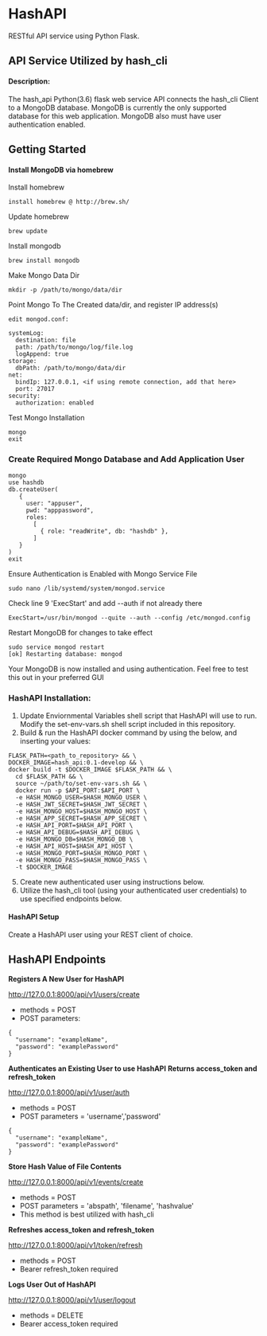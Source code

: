 # HashAPI
RESTful API service using Python Flask.

## API Service Utilized by hash_cli

#### Description:
The hash_api Python(3.6) flask web service API connects the hash_cli Client to a MongoDB database.  MongoDB is currently the only supported database for this web application.  MongoDB also must have user authentication enabled.  

## Getting Started

#### Install MongoDB via homebrew
Install homebrew
```
install homebrew @ http://brew.sh/
```
Update homebrew
```
brew update
```
Install mongodb
```
brew install mongodb
```
Make Mongo Data Dir
```
mkdir -p /path/to/mongo/data/dir
```
Point Mongo To The Created data/dir, and register IP address(s)
```
edit mongod.conf:

systemLog:
  destination: file
  path: /path/to/mongo/log/file.log
  logAppend: true
storage:
  dbPath: /path/to/mongo/data/dir
net:
  bindIp: 127.0.0.1, <if using remote connection, add that here>
  port: 27017
security:
  authorization: enabled
```
Test Mongo Installation
```
mongo
exit
```
### Create Required Mongo Database and Add Application User
```
mongo
use hashdb
db.createUser(
   {
     user: "appuser",
     pwd: "apppassword",
     roles:
       [
         { role: "readWrite", db: "hashdb" },
       ]
   }
)
exit
```
Ensure Authentication is Enabled with Mongo Service File
```
sudo nano /lib/systemd/system/mongod.service
```
Check line 9 'ExecStart' and add --auth if not already there
```
ExecStart=/usr/bin/mongod --quite --auth --config /etc/mongod.config
```
Restart MongoDB for changes to take effect
```
sudo service mongod restart
[ok] Restarting database: mongod
```
Your MongoDB is now installed and using authentication.  Feel free to
test this out in your preferred GUI

### HashAPI Installation:
1. Update Enviornmental Variables shell script that HashAPI will use to run.  
Modify the set-env-vars.sh shell script included in this repository.
2. Build & run the HashAPI docker command by using the below, and inserting your values:
```
FLASK_PATH=<path_to_repository> && \
DOCKER_IMAGE=hash_api:0.1-develop && \
docker build -t $DOCKER_IMAGE $FLASK_PATH && \
  cd $FLASK_PATH && \
  source ~/path/to/set-env-vars.sh && \
  docker run -p $API_PORT:$API_PORT \
  -e HASH_MONGO_USER=$HASH_MONGO_USER \
  -e HASH_JWT_SECRET=$HASH_JWT_SECRET \
  -e HASH_MONGO_HOST=$HASH_MONGO_HOST \
  -e HASH_APP_SECRET=$HASH_APP_SECRET \
  -e HASH_API_PORT=$HASH_API_PORT \
  -e HASH_API_DEBUG=$HASH_API_DEBUG \
  -e HASH_MONGO_DB=$HASH_MONGO_DB \
  -e HASH_API_HOST=$HASH_API_HOST \
  -e HASH_MONGO_PORT=$HASH_MONGO_PORT \
  -e HASH_MONGO_PASS=$HASH_MONGO_PASS \
  -t $DOCKER_IMAGE
```
5. Create new authenticated user using instructions below.
6. Utilize the hash_cli tool (using your authenticated user credentials)
   to use specified endpoints below.

#### HashAPI Setup
Create a HashAPI user using your REST client of choice.

## HashAPI Endpoints

**Registers A New User for HashAPI**

http://127.0.0.1:8000/api/v1/users/create
* methods = POST
* POST parameters:
```
{
  "username": "exampleName",
  "password": "examplePassword"
}
```

**Authenticates an Existing User to use HashAPI**
**Returns access_token and refresh_token**

http://127.0.0.1:8000/api/v1/user/auth
- methods = POST
- POST parameters = 'username','password'
```
{
  "username": "exampleName",
  "password": "examplePassword"
}
```

**Store Hash Value of File Contents**

http://127.0.0.1:8000/api/v1/events/create
- methods = POST
- POST parameters = 'abspath', 'filename', 'hashvalue'
- This method is best utilized with hash_cli

**Refreshes access_token and refresh_token**

http://127.0.0.1:8000/api/v1/token/refresh
- methods = POST
- Bearer refresh_token required

**Logs User Out of HashAPI**

http://127.0.0.1:8000/api/v1/user/logout
- methods = DELETE
- Bearer access_token required

